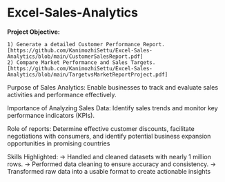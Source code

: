 # Excel-Sales-Analytics
**Project Objective:**

    1) Generate a detailed Customer Performance Report.[https://github.com/KanimozhiSettu/Excel-Sales-Analytics/blob/main/CustomerSalesReport.pdf]
    2) Compare Market Performance and Sales Targets.[https://github.com/KanimozhiSettu/Excel-Sales-Analytics/blob/main/TargetvsMarketReportProject.pdf]

Purpose of Sales Analytics:
  Enable businesses to track and evaluate sales activities and performance effectively.

Importance of Analyzing Sales Data:
  Identify sales trends and monitor key performance indicators (KPIs).

Role of reports:
  Determine effective customer discounts, facilitate negotiations with consumers, and identify potential business expansion opportunities in promising countries

Skills Highlighted:
-> Handled and cleaned datasets with nearly 1 million rows.
-> Performed data cleaning to ensure accuracy and consistency.
-> Transformed raw data into a usable format to create actionable insights
